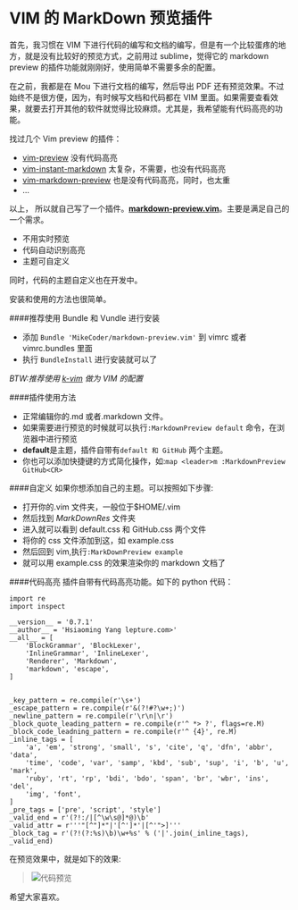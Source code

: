 VIM 的 MarkDown 预览插件
===

首先，我习惯在 VIM 下进行代码的编写和文档的编写，但是有一个比较蛋疼的地方，就是没有比较好的预览方式，之前用过 sublime，觉得它的 markdown preview 的插件功能就刚刚好，使用简单不需要多余的配置。

在之前，我都是在 Mou 下进行文档的编写，然后导出 PDF 还有预览效果。不过始终不是很方便，因为，有时候写文档和代码都在 VIM 里面。如果需要查看效果，就要去打开其他的软件就觉得比较麻烦。尤其是，我希望能有代码高亮的功能。

找过几个 Vim preview 的插件：

+ [vim-preview](https://github.com/greyblake/vim-preview) 没有代码高亮
+ [vim-instant-markdown](https://github.com/suan/vim-instant-markdown) 太复杂，不需要，也没有代码高亮
+ [vim-markdown-preview](https://github.com/JamshedVesuna/vim-markdown-preview) 也是没有代码高亮，同时，也太重
+ ...

以上， 所以就自己写了一个插件。[**markdown-preview.vim**](https://github.com/MikeCoder/markdown-preview.vim)。主要是满足自己的一个需求。

+ 不用实时预览
+ 代码自动识别高亮
+ 主题可自定义

同时，代码的主题自定义也在开发中。

安装和使用的方法也很简单。

####推荐使用 Bundle 和 Vundle 进行安装

+ 添加 `Bundle 'MikeCoder/markdown-preview.vim'` 到 vimrc 或者 vimrc.bundles 里面
+ 执行 `BundleInstall` 进行安装就可以了

*BTW:推荐使用 [k-vim](https://github.com/wklken/k-vim) 做为 VIM 的配置*

####插件使用方法

+ 正常编辑你的.md 或者.markdown 文件。
+ 如果需要进行预览的时候就可以执行`:MarkdownPreview default` 命令，在浏览器中进行预览
+ **default**是主题，插件自带有`default 和 GitHub` 两个主题。
+ 你也可以添加快捷键的方式简化操作，如:`map <leader>m :MarkdownPreview GitHub<CR>`

####自定义
如果你想添加自己的主题。可以按照如下步骤:

+ 打开你的.vim 文件夹，一般位于$HOME/.vim
+ 然后找到 *MarkDownRes* 文件夹
+ 进入就可以看到 default.css 和 GitHub.css 两个文件
+ 将你的 css 文件添加到这，如 example.css
+ 然后回到 vim,执行`:MarkDownPreview example`
+ 就可以用 example.css 的效果渲染你的 markdown 文档了

####代码高亮
插件自带有代码高亮功能。如下的 python 代码：

```
import re
import inspect

__version__ = '0.7.1'
__author__ = 'Hsiaoming Yang lepture.com>'
__all__ = [
    'BlockGrammar', 'BlockLexer',
    'InlineGrammar', 'InlineLexer',
    'Renderer', 'Markdown',
    'markdown', 'escape',
]


_key_pattern = re.compile(r'\s+')
_escape_pattern = re.compile(r'&(?!#?\w+;)')
_newline_pattern = re.compile(r'\r\n|\r')
_block_quote_leading_pattern = re.compile(r'^ *> ?', flags=re.M)
_block_code_leadning_pattern = re.compile(r'^ {4}', re.M)
_inline_tags = [
    'a', 'em', 'strong', 'small', 's', 'cite', 'q', 'dfn', 'abbr', 'data',
    'time', 'code', 'var', 'samp', 'kbd', 'sub', 'sup', 'i', 'b', 'u', 'mark',
    'ruby', 'rt', 'rp', 'bdi', 'bdo', 'span', 'br', 'wbr', 'ins', 'del',
    'img', 'font',
]
_pre_tags = ['pre', 'script', 'style']
_valid_end = r'(?!:/|[^\w\s@]*@)\b'
_valid_attr = r'''"[^"]*"|'[^']*'|[^'">]'''
_block_tag = r'(?!(?:%s)\b)\w+%s' % ('|'.join(_inline_tags), _valid_end)
```

在预览效果中，就是如下的效果:

> ![代码预览](https://raw.githubusercontent.com/MikeCoder/markdown-preview.vim/master/images/code-test.png)

希望大家喜欢。
